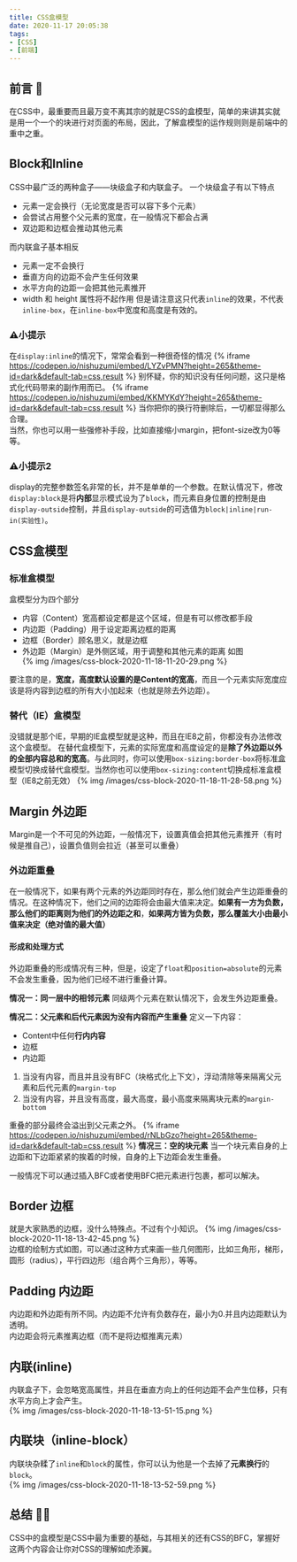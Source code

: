```yaml
---
title: CSS盒模型
date: 2020-11-17 20:05:38
tags:
- [CSS]
- [前端]
---
```

## 前言 🎤
在CSS中，最重要而且最万变不离其宗的就是CSS的盒模型，简单的来讲其实就是用一个一个的块进行对页面的布局，因此，了解盒模型的运作规则则是前端中的重中之重。

## Block和Inline
CSS中最广泛的两种盒子——块级盒子和内联盒子。
一个块级盒子有以下特点
- 元素一定会换行（无论宽度是否可以容下多个元素）
- 会尝试占用整个父元素的宽度，在一般情况下都会占满
- 双边距和边框会推动其他元素

而内联盒子基本相反
- 元素一定不会换行
- 垂直方向的边距不会产生任何效果
- 水平方向的边距一会把其他元素推开
- width 和 height 属性将不起作用
但是请注意这只代表`inline`的效果，不代表`inline-box`，在`inline-box`中宽度和高度是有效的。

### ⚠️小提示
在`display:inline`的情况下，常常会看到一种很奇怪的情况
{% iframe https://codepen.io/nishuzumi/embed/LYZvPMN?height=265&theme-id=dark&default-tab=css,result %}
别怀疑，你的知识没有任何问题，这只是格式化代码带来的副作用而已。
{% iframe https://codepen.io/nishuzumi/embed/KKMYKdY?height=265&theme-id=dark&default-tab=css,result %}
当你把你的换行符删除后，一切都显得那么合理。  
当然，你也可以用一些强修补手段，比如直接缩小margin，把font-size改为0等等。

### ⚠️小提示2
display的完整参数签名非常的长，并不是单单的一个参数。在默认情况下，修改`display:block`是将**内部**显示模式设为了`block`，而元素自身位置的控制是由`display-outside`控制，并且`display-outside`的可选值为`block|inline|run-in(实验性)`。  

## CSS盒模型
### 标准盒模型
盒模型分为四个部分  
- 内容（Content）宽高都设定都是这个区域，但是有可以修改都手段
- 内边距（Padding）用于设定距离边框的距离
- 边框（Border）顾名思义，就是边框
- 外边距（Margin）是外侧区域，用于调整和其他元素的距离
如图  
{% img /images/css-block-2020-11-18-11-20-29.png %}  

要注意的是，**宽度，高度默认设置的是Content的宽高**，而且一个元素实际宽度应该是将内容到边框的所有大小加起来（也就是除去外边距）。

### 替代（IE）盒模型
没错就是那个IE，早期的IE盒模型就是这种，而且在IE8之前，你都没有办法修改这个盒模型。
在替代盒模型下，元素的实际宽度和高度设定的是**除了外边距以外的全部内容总和的宽高**。与此同时，你可以使用`box-sizing:border-box`将标准盒模型切换成替代盒模型。当然你也可以使用`box-sizing:content`切换成标准盒模型（IE8之前无效）
{% img /images/css-block-2020-11-18-11-28-58.png %}

## Margin 外边距
Margin是一个不可见的外边距，一般情况下，设置真值会把其他元素推开（有时候是推自己），设置负值则会拉近（甚至可以重叠）

### 外边距重叠
在一般情况下，如果有两个元素的外边距同时存在，那么他们就会产生边距重叠的情况。在这种情况下，他们之间的边距将会由最大值来决定。**如果有一方为负数，那么他们的距离则为他们的外边距之和**，**如果两方皆为负数，那么覆盖大小由最小值来决定（绝对值的最大值）**

#### 形成和处理方式
外边距重叠的形成情况有三种，但是，设定了`float`和`position=absolute`的元素不会发生重叠，因为他们已经不进行重叠计算。

**情况一：同一层中的相邻元素**
同级两个元素在默认情况下，会发生外边距重叠。

**情况二：父元素和后代元素因为没有内容而产生重叠**
定义一下内容：
- Content中任何**行内内容**
- 边框
- 内边距
  
1. 当没有内容，而且并且没有BFC（块格式化上下文），浮动清除等来隔离父元素和后代元素的`margin-top`
2. 当没有内容，并且没有高度，最大高度，最小高度来隔离块元素的`margin-bottom`

重叠的部分最终会溢出到父元素之外。
{% iframe https://codepen.io/nishuzumi/embed/rNLbGzo?height=265&theme-id=dark&default-tab=css,result %}
**情况三：空的块元素**
当一个块元素自身的上边距和下边距紧紧的挨着的时候，自身的上下边距会发生重叠。

一般情况下可以通过插入BFC或者使用BFC把元素进行包裹，都可以解决。

## Border 边框
就是大家熟悉的边框，没什么特殊点。不过有个小知识。
{% img /images/css-block-2020-11-18-13-42-45.png %}  
边框的绘制方式如图，可以通过这种方式来画一些几何图形，比如三角形，梯形，圆形（radius），平行四边形（组合两个三角形），等等。

## Padding 内边距
内边距和外边距有所不同。内边距不允许有负数存在，最小为0.并且内边距默认为透明。  
内边距会将元素推离边框（而不是将边框推离元素）


## 内联(inline)
内联盒子下，会忽略宽高属性，并且在垂直方向上的任何边距不会产生位移，只有水平方向上才会产生。  
{% img /images/css-block-2020-11-18-13-51-15.png %}  

## 内联块（inline-block）
内联块杂糅了`inline`和`block`的属性，你可以认为他是一个去掉了**元素换行**的`block`。  
{% img /images/css-block-2020-11-18-13-52-59.png %}  

## 总结 👨‍🏫
CSS中的盒模型是CSS中最为重要的基础，与其相关的还有CSS的BFC，掌握好这两个内容会让你对CSS的理解如虎添翼。